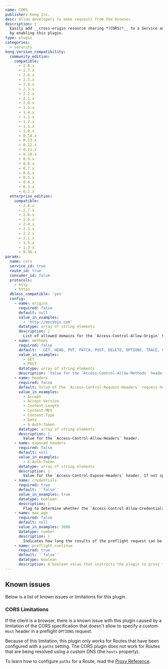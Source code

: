 ```yaml
---
name: CORS
publisher: Kong Inc.
desc: Allow developers to make requests from the browser
description: |
  Easily add __cross-origin resource sharing *(CORS)*__ to a Service and a Route
  by enabling this plugin.
type: plugin
categories:
  - security
kong_version_compatibility:
  community_edition:
    compatible:
      - 2.8.x
      - 2.7.x
      - 2.6.x
      - 2.5.x
      - 2.4.x
      - 2.3.x
      - 2.2.x
      - 2.1.x
      - 2.0.x
      - 1.5.x
      - 1.4.x
      - 1.3.x
      - 1.2.x
      - 1.1.x
      - 1.0.x
      - 0.14.x
      - 0.13.x
      - 0.12.x
      - 0.11.x
      - 0.10.x
      - 0.9.x
      - 0.8.x
      - 0.7.x
      - 0.6.x
      - 0.5.x
      - 0.4.x
      - 0.3.x
      - 0.2.x
  enterprise_edition:
    compatible:
      - 2.8.x
      - 2.7.x
      - 2.6.x
      - 2.5.x
      - 2.4.x
      - 2.3.x
      - 2.2.x
      - 2.1.x
      - 1.5.x
      - 1.3-x
      - 0.36-x
params:
  name: cors
  service_id: true
  route_id: true
  consumer_id: false
  protocols:
    - http
    - https
  dbless_compatible: 'yes'
  config:
    - name: origins
      required: false
      default: null
      value_in_examples:
        - 'http://mockbin.com'
      datatype: array of string elements
      description: |
        List of allowed domains for the `Access-Control-Allow-Origin` header. If you want to allow all origins, add `*` as a single value to this configuration field. The accepted values can either be flat strings or PCRE regexes.
    - name: methods
      required: false
      default: '`GET, HEAD, PUT, PATCH, POST, DELETE, OPTIONS, TRACE, CONNECT`'
      value_in_examples:
        - GET
        - POST
      datatype: array of string elements
      description: 'Value for the `Access-Control-Allow-Methods` header. Available options include `GET`, `HEAD`, `PUT`, `PATCH`, `POST`, `DELETE`, `OPTIONS`, `TRACE`, `CONNECT`. By default, all options are allowed.'
    - name: headers
      required: false
      default: Value of the `Access-Control-Request-Headers` request header
      value_in_examples:
        - Accept
        - Accept-Version
        - Content-Length
        - Content-MD5
        - Content-Type
        - Date
        - X-Auth-Token
      datatype: array of string elements
      description: |
        Value for the `Access-Control-Allow-Headers` header.
    - name: exposed_headers
      required: false
      default: null
      value_in_examples:
        - X-Auth-Token
      datatype: array of string elements
      description: |
        Value for the `Access-Control-Expose-Headers` header. If not specified, no custom headers are exposed.
    - name: credentials
      required: true
      default: '`false`'
      value_in_examples: true
      datatype: boolean
      description: |
        Flag to determine whether the `Access-Control-Allow-Credentials` header should be sent with `true` as the value.
    - name: max_age
      required: false
      default: null
      value_in_examples: 3600
      datatype: number
      description: |
        Indicates how long the results of the preflight request can be cached, in `seconds`.
    - name: preflight_continue
      required: true
      default: '`false`'
      datatype: boolean
      description: A boolean value that instructs the plugin to proxy the `OPTIONS` preflight request to the Upstream service.
---
```


## Known issues

Below is a list of known issues or limitations for this plugin.

### CORS Limitations

If the client is a browser, there is a known issue with this plugin caused by a
limitation of the CORS specification that doesn't allow to specify a custom
`Host` header in a preflight `OPTIONS` request.

Because of this limitation, this plugin only works for Routes that have been
configured with a `paths` setting. The CORS plugin does not work for Routes that
are being resolved using a custom DNS (the `hosts` property).

To learn how to configure `paths` for a Route, read the [Proxy
Reference](/gateway/latest/reference/proxy).
